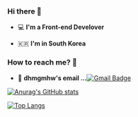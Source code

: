 ### Hi there 👋   

 - 💻   **I'm a Front-end Develover**    

 - 🇰🇷  **I'm in South Korea**

### How to reach me? 🤔

- 📮  **dhmgmhw's email ...**[![Gmail Badge](https://img.shields.io/badge/Naver-d14836?style=flat-square&logo=Naver&logoColor=white&link=mailto:dhmgmhw@naver.com)](mailto:dhmgmhw@naver.com)


[![Anurag's GitHub stats](https://github-readme-stats.vercel.app/api?username=dhmgmhw&show_icons=true&theme=radical)](https://github.com/anuraghazra/github-readme-stats)<br/>

[![Top Langs](https://github-readme-stats.vercel.app/api/top-langs/?username=dhmgmhw&layout=compact)](https://github.com/anuraghazra/github-readme-stats)
